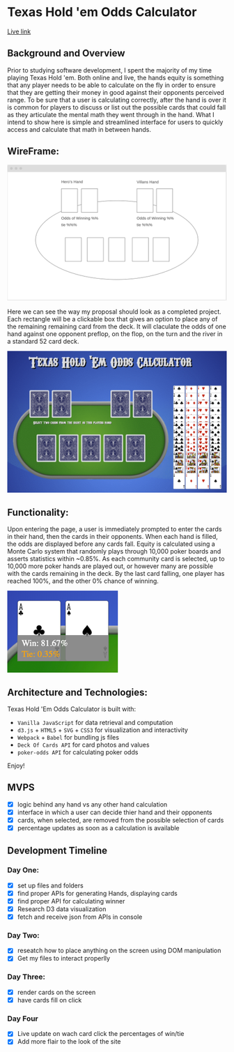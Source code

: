 # Texas Hold 'em Odds Calculator

[Live link]( https://speneki.github.io/Texas-Hold-em-odds-calculator/)

## Background and Overview

Prior to studying software development, I spent the majority of my time playing Texas Hold 'em. Both online and live, the hands equity is something that any player needs to be able to calculate on the fly in order to ensure that they are getting their money in good against their opponents perceived range. To be sure that a user is calculating correctly, after the hand is over it is common for players to discuss or list out the possible cards that could fall as they articulate the mental math they went through in the hand. What I intend to show here is simple and streamlined interface for users to quickly access and calculate that math in between hands.

## WireFrame: 

![wireframe](https://github.com/Speneki/Texas-Hold-em-odds-calculator/blob/master/src/assets/wireframe.png)

Here we can see the way my proposal should look as a completed project. Each rectangle will be a clickable box that gives an option to place any of the remaining remaining card from the deck. It will claculate the odds of one hand against one opponent preflop, on the flop, on the turn and the river in a standard 52 card deck.


![functioningApp](https://github.com/Speneki/Texas-Hold-em-odds-calculator/blob/master/src/assets/readme-display.gif)

## Functionality: 
  Upon entering the page, a user is immediately prompted to enter the cards in their hand, then the cards in their opponents. When each hand is filled, the odds are displayed before any cards fall. Equity is calculated using a Monte Carlo system that randomly plays through 10,000 poker boards and asserts statistics within ~0.85%. As each community card is selected, up to 10,000 more poker hands are played out, or however many are possible with the cards remaining in the deck. By the last card falling, one player has reached 100%, and the other 0% chance of winning.
  
![percentages](https://github.com/Speneki/Texas-Hold-em-odds-calculator/blob/master/src/assets/Screen%20Shot%202019-08-19%20at%209.33.36%20AM.png)

  
## Architecture and Technologies:
Texas Hold 'Em Odds Calculator is built with:

- ```Vanilla JavaScript``` for data retrieval and computation
- ```d3.js``` + ```HTML5``` + ```SVG``` + ```CSS3``` for visualization and interactivity
- ```Webpack``` + ```Babel``` for bundling js files
- ```Deck Of Cards API``` for card photos and values
- ```poker-odds API``` for calculating poker odds

Enjoy!

## MVPS
  - [x] logic behind any hand vs any other hand calculation 
  - [x] interface in which a user can decide thier hand and their opponents
  - [x] cards, when selected, are removed from the possible selection of cards
  - [x] percentage updates as soon as a calculation is available
  
## Development Timeline

  ### Day One: 
  - [x] set up files and folders
  - [x] find proper APIs for generating Hands, displaying cards
  - [x] find proper API for calculating winner
  - [x] Research D3 data visualization
  - [x] fetch and receive json from APIs in console
  
  ### Day Two: 
  - [x] reseatch how to place anything on the screen using DOM manipulation
  - [x] Get my files to interact properlly 
  
  ### Day Three:
  - [x] render cards on the screen
  - [x] have cards fill on click
  
  ### Day Four
  - [x] Live update on wach card click the percentages of win/tie
  - [x] Add more flair to the look of the site
